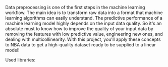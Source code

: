 Data preprocessing is one of the first steps in the machine learning workflow. The main idea is to transform raw data into a format that machine learning algorithms can easily understand. The predictive performance of a machine learning model highly depends on the input data quality. So it's an absolute must to know how to improve the quality of your input data by removing the features with low predictive value, engineering new ones, and dealing with multicollinearity. With this project, you'll apply these concepts to NBA data to get a high-quality dataset ready to be supplied to a linear model!

Used libraries:
